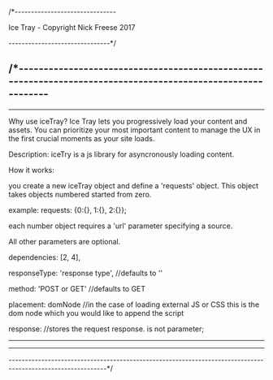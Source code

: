 /*-------------------------------

Ice Tray - Copyright Nick Freese 2017

-------------------------------*/

/*------------------------------------------------------------------------------------------------------------
------------------------------------------------------------------------------------------------------------
------------------------------------------------------------------------------------------------------------

Why use iceTray?  Ice Tray lets you progressively load your content and assets.  You can prioritize your most important content to manage the UX in the first crucial moments as your site loads.

Description:  iceTry is a js library for asyncronously loading content.

How it works:

you create a new iceTray object and define a 'requests' object.  This object takes objects numbered started from zero.   

example: requests: {0:{}, 1:{}, 2:{}};

each number object requires a 'url' parameter specifying a source.

All other parameters are optional.

dependencies: [2, 4], 

responseType: 'response type', //defaults to ''

method: 'POST or GET' //defaults to GET

placement:  domNode //in the case of loading external JS or CSS this is the dom node which you would like to append the script

response: //stores the request response.  is not parameter;

------------------------------------------------------------------------------------------------------------
------------------------------------------------------------------------------------------------------------
------------------------------------------------------------------------------------------------------------*/